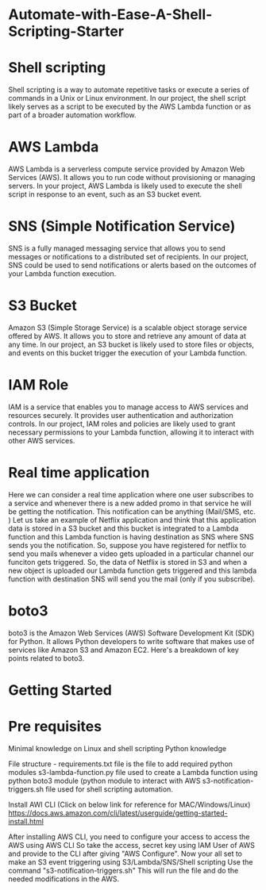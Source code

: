 # Automate-with-Ease-A-Shell-Scripting-Starter 

# Shell scripting 
Shell scripting is a way to automate repetitive tasks or execute a series of commands in a Unix or Linux environment. In our project, the shell script likely serves as a script to be executed by the AWS Lambda function or as part of a broader automation workflow.

# AWS Lambda 
AWS Lambda is a serverless compute service provided by Amazon Web Services (AWS). It allows you to run code without provisioning or managing servers. In your project, AWS Lambda is likely used to execute the shell script in response to an event, such as an S3 bucket event.

# SNS (Simple Notification Service)
SNS is a fully managed messaging service that allows you to send messages or notifications to a distributed set of recipients. In our project, SNS could be used to send notifications or alerts based on the outcomes of your Lambda function execution.

# S3 Bucket 
Amazon S3 (Simple Storage Service) is a scalable object storage service offered by AWS. It allows you to store and retrieve any amount of data at any time. In our project, an S3 bucket is likely used to store files or objects, and events on this bucket trigger the execution of your Lambda function.

# IAM Role
IAM is a service that enables you to manage access to AWS services and resources securely. It provides user authentication and authorization controls. In our project, IAM roles and policies are likely used to grant necessary permissions to your Lambda function, allowing it to interact with other AWS services.


# Real time application 
Here we can consider a real time application where one user subscribes to a service and whenever there is a new added promo in that service he will be getting the notification. This notification can be anything (Mail/SMS, etc. )
Let us take an example of Netflix application and think that this application data is stored in a S3 bucket and this bucket is integrated to a Lambda function and this Lambda function is having destination as SNS where SNS sends you the notification. 
So, suppose you have registered for netflix to send you mails whenever a video gets uploaded in a particular channel our funciton gets triggered. 
So, the data of Netflix is stored in S3 and when a new object is uploaded our Lambda function gets triggered and this lambda function with destination SNS will send you the mail (only if you subscribe). 

# boto3 
boto3 is the Amazon Web Services (AWS) Software Development Kit (SDK) for Python. It allows Python developers to write software that makes use of services like Amazon S3 and Amazon EC2. Here's a breakdown of key points related to boto3.

# Getting Started 

# Pre requisites 
Minimal knowledge on Linux and shell scripting
Python knowledge 

File structure - 
requirements.txt file is the file to add required python modules
s3-lambda-function.py file used to create a Lambda function using python boto3 module (python module to interact with AWS
s3-notification-triggers.sh file used for shell scripting automation. 

Install AWI CLI (Click on below link for reference for MAC/Windows/Linux)
https://docs.aws.amazon.com/cli/latest/userguide/getting-started-install.html

After installing AWS CLI, you need to configure your access to access the AWS using AWS CLI 
So take the access, secret key using IAM User of AWS and provide to the CLI after giving "AWS Configure". 
Now your all set to make an S3 event triggering using S3/Lambda/SNS/Shell scripting 
Use the command "s3-notification-triggers.sh" 
This will run the file and do the needed modifications in the AWS. 
